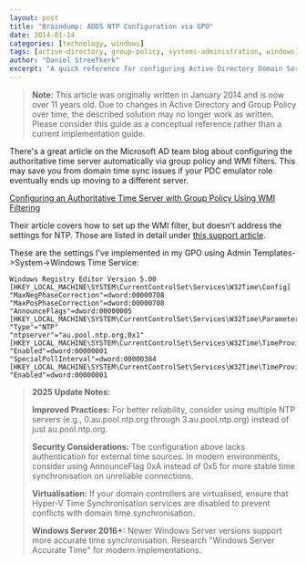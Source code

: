 ```yaml
---
layout: post
title: "Braindump: ADDS NTP Configuration via GPO"
date: 2014-01-14
categories: [technology, windows]
tags: [active-directory, group-policy, systems-administration, windows]
author: "Daniel Streefkerk"
excerpt: "A quick reference for configuring Active Directory Domain Services time synchronization using Group Policy Objects with proper NTP settings."
---
```


> **Note:** This article was originally written in January 2014 and is now over 11 years old. Due to changes in Active Directory and Group Policy over time, the described solution may no longer work as written. Please consider this guide as a conceptual reference rather than a current implementation guide.

There's a great article on the Microsoft AD team blog about configuring the authoritative time server automatically via group policy and WMI filters. This may save you from domain time sync issues if your PDC emulator role eventually ends up moving to a different server.

[Configuring an Authoritative Time Server with Group Policy Using WMI Filtering](https://techcommunity.microsoft.com/blog/askds/configuring-an-authoritative-time-server-with-group-policy-using-wmi-filtering/395806)

Their article covers how to set up the WMI filter, but doesn't address the settings for NTP. Those are listed in detail under [this support article](https://learn.microsoft.com/en-us/troubleshoot/windows-server/active-directory/configure-authoritative-time-server).

These are the settings I've implemented in my GPO using Admin Templates->System->Windows Time Service:

```
Windows Registry Editor Version 5.00
[HKEY_LOCAL_MACHINE\SYSTEM\CurrentControlSet\Services\W32Time\Config]
"MaxNegPhaseCorrection"=dword:00000708
"MaxPosPhaseCorrection"=dword:00000708
"AnnounceFlags"=dword:00000005
[HKEY_LOCAL_MACHINE\SYSTEM\CurrentControlSet\Services\W32Time\Parameters]
"Type"="NTP"
"ntpserver"="au.pool.ntp.org,0x1"
[HKEY_LOCAL_MACHINE\SYSTEM\CurrentControlSet\Services\W32Time\TimeProviders\NtpClient]
"Enabled"=dword:00000001
"SpecialPollInterval"=dword:00000384
[HKEY_LOCAL_MACHINE\SYSTEM\CurrentControlSet\Services\W32Time\TimeProviders\NtpServer]
"Enabled"=dword:00000001
```

> **2025 Update Notes:**
> 
> **Improved Practices:** For better reliability, consider using multiple NTP servers (e.g., 0.au.pool.ntp.org through 3.au.pool.ntp.org) instead of just au.pool.ntp.org.
> 
> **Security Considerations:** The configuration above lacks authentication for external time sources. In modern environments, consider using AnnounceFlag 0xA instead of 0x5 for more stable time synchronisation on unreliable connections.
> 
> **Virtualisation:** If your domain controllers are virtualised, ensure that Hyper-V Time Synchronisation services are disabled to prevent conflicts with domain time synchronisation.
> 
> **Windows Server 2016+:** Newer Windows Server versions support more accurate time synchronisation. Research "Windows Server Accurate Time" for modern implementations.